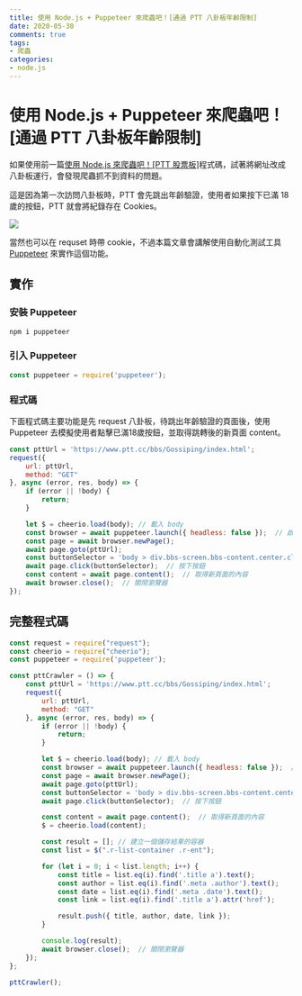 ```yaml
---
title: 使用 Node.js + Puppeteer 來爬蟲吧！[通過 PTT 八卦板年齡限制]
date: 2020-05-30
comments: true
tags: 
- 爬蟲
categories: 
- node.js
---
```


# 使用 Node.js + Puppeteer 來爬蟲吧！[通過 PTT 八卦板年齡限制]

如果使用前一篇[使用 Node.js 來爬蟲吧！[PTT 股票板]](https://b-l-u-e-b-e-r-r-y.github.io/post/PTTCrawler/)程式碼，試著將網址改成八卦板運行，會發現爬蟲抓不到資料的問題。

這是因為第一次訪問八卦板時，PTT 會先跳出年齡驗證，使用者如果按下已滿 18 歲的按鈕，PTT 就會將紀錄存在 Cookies。

![](/images/ptt-crawler/ptt3.jpg)

當然也可以在 requset 時帶 cookie，不過本篇文章會講解使用自動化測試工具 [Puppeteer](https://github.com/puppeteer/puppeteer) 來實作這個功能。

## 實作

### 安裝 Puppeteer

```
npm i puppeteer
```

### 引入 Puppeteer

```js
const puppeteer = require('puppeteer');
```

### 程式碼

下面程式碼主要功能是先 request 八卦板，待跳出年齡驗證的頁面後，使用 Puppeteer 去模擬使用者點擊已滿18歲按鈕，並取得跳轉後的新頁面 content。

```js
const pttUrl = 'https://www.ptt.cc/bbs/Gossiping/index.html';
request({
    url: pttUrl,
    method: "GET"
}, async (error, res, body) => {
    if (error || !body) {
        return;
    }

    let $ = cheerio.load(body); // 載入 body
    const browser = await puppeteer.launch({ headless: false });  // 啟動瀏覽器，headless 設定為 false 可以看到瀏覽器運作的情況，true 為無頭瀏覽器
    const page = await browser.newPage();
    await page.goto(pttUrl);
    const buttonSelector = 'body > div.bbs-screen.bbs-content.center.clear > form > div:nth-child(2) > button';  // 已滿18歲按鈕 selector
    await page.click(buttonSelector);  // 按下按鈕
    const content = await page.content();  // 取得新頁面的內容
    await browser.close();  // 關閉瀏覽器
});
```

## 完整程式碼

```js
const request = require("request");
const cheerio = require("cheerio");
const puppeteer = require('puppeteer');

const pttCrawler = () => {
    const pttUrl = 'https://www.ptt.cc/bbs/Gossiping/index.html';
    request({
        url: pttUrl,
        method: "GET"
    }, async (error, res, body) => {
        if (error || !body) {
            return;
        }

        let $ = cheerio.load(body); // 載入 body
        const browser = await puppeteer.launch({ headless: false });  // 啟動瀏覽器，headless 設定為 false 可以看到瀏覽器運作的情況，true 為無頭瀏覽器
        const page = await browser.newPage();
        await page.goto(pttUrl);
        const buttonSelector = 'body > div.bbs-screen.bbs-content.center.clear > form > div:nth-child(2) > button';  // 已滿18歲按鈕 selector
        await page.click(buttonSelector);  // 按下按鈕

        const content = await page.content();  // 取得新頁面的內容
        $ = cheerio.load(content);

        const result = []; // 建立一個儲存結果的容器
        const list = $(".r-list-container .r-ent");

        for (let i = 0; i < list.length; i++) {
            const title = list.eq(i).find('.title a').text();
            const author = list.eq(i).find('.meta .author').text();
            const date = list.eq(i).find('.meta .date').text();
            const link = list.eq(i).find('.title a').attr('href');

            result.push({ title, author, date, link });
        }

        console.log(result);
        await browser.close();  // 關閉瀏覽器
    });
};

pttCrawler();
```